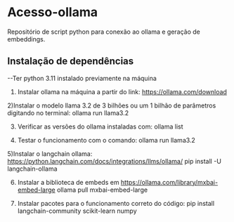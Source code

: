 # Acesso-ollama
Repositório de script python para conexão ao ollama e geração de embeddings.

## Instalação de dependências
--Ter python 3.11 instalado previamente na máquina
1) Instalar ollama na máquina a partir do link: https://ollama.com/download

2)Instalar o modelo llama 3.2 de 3 bilhões ou um 1 bilhão de parâmetros digitando no terminal: ollama run llama3.2

3) Verificar as versões do ollama instaladas com: ollama list

4) Testar o funcionamento com o comando: ollama run llama3.2

5)Instalar o langchain ollama: https://python.langchain.com/docs/integrations/llms/ollama/ pip install -U langchain-ollama

6) Instalar a biblioteca de embeds em https://ollama.com/library/mxbai-embed-large ollama pull mxbai-embed-large

7) Instalar pacotes para o funcionamento correto do código: pip install langchain-community scikit-learn numpy

